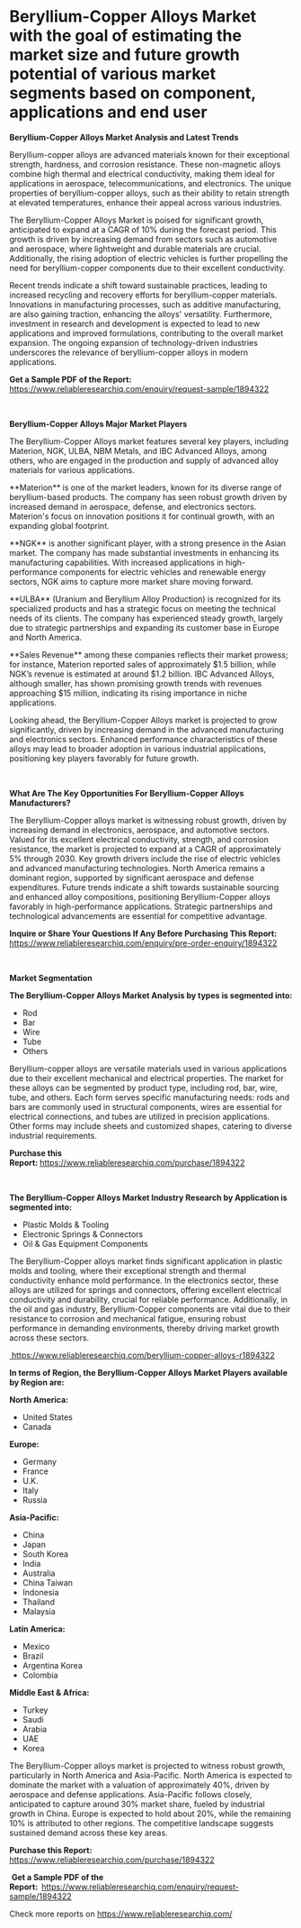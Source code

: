 <p><h1>Beryllium-Copper Alloys Market with the goal of estimating the market size and future growth potential of various market segments based on component, applications and end user</h1></p><p><strong>Beryllium-Copper Alloys Market Analysis and Latest Trends</strong></p>
<p><p>Beryllium-copper alloys are advanced materials known for their exceptional strength, hardness, and corrosion resistance. These non-magnetic alloys combine high thermal and electrical conductivity, making them ideal for applications in aerospace, telecommunications, and electronics. The unique properties of beryllium-copper alloys, such as their ability to retain strength at elevated temperatures, enhance their appeal across various industries.</p><p>The Beryllium-Copper Alloys Market is poised for significant growth, anticipated to expand at a CAGR of 10% during the forecast period. This growth is driven by increasing demand from sectors such as automotive and aerospace, where lightweight and durable materials are crucial. Additionally, the rising adoption of electric vehicles is further propelling the need for beryllium-copper components due to their excellent conductivity.</p><p>Recent trends indicate a shift toward sustainable practices, leading to increased recycling and recovery efforts for beryllium-copper materials. Innovations in manufacturing processes, such as additive manufacturing, are also gaining traction, enhancing the alloys' versatility. Furthermore, investment in research and development is expected to lead to new applications and improved formulations, contributing to the overall market expansion. The ongoing expansion of technology-driven industries underscores the relevance of beryllium-copper alloys in modern applications.</p></p>
<p><strong>Get a Sample PDF of the Report:&nbsp;</strong> <a href="https://www.reliableresearchiq.com/enquiry/request-sample/1894322?utm_campaign=103&utm_medium=2&utm_source=Github&utm_content=ia&utm_term=14012025&utm_id=beryllium-copper-alloys">https://www.reliableresearchiq.com/enquiry/request-sample/1894322</a></p>
<p>&nbsp;</p>
<p><strong>Beryllium-Copper Alloys Major Market Players</strong></p>
<p><p>The Beryllium-Copper Alloys market features several key players, including Materion, NGK, ULBA, NBM Metals, and IBC Advanced Alloys, among others, who are engaged in the production and supply of advanced alloy materials for various applications.</p><p>**Materion** is one of the market leaders, known for its diverse range of beryllium-based products. The company has seen robust growth driven by increased demand in aerospace, defense, and electronics sectors. Materion's focus on innovation positions it for continual growth, with an expanding global footprint.</p><p>**NGK** is another significant player, with a strong presence in the Asian market. The company has made substantial investments in enhancing its manufacturing capabilities. With increased applications in high-performance components for electric vehicles and renewable energy sectors, NGK aims to capture more market share moving forward.</p><p>**ULBA** (Uranium and Beryllium Alloy Production) is recognized for its specialized products and has a strategic focus on meeting the technical needs of its clients. The company has experienced steady growth, largely due to strategic partnerships and expanding its customer base in Europe and North America.</p><p>**Sales Revenue** among these companies reflects their market prowess; for instance, Materion reported sales of approximately $1.5 billion, while NGK’s revenue is estimated at around $1.2 billion. IBC Advanced Alloys, although smaller, has shown promising growth trends with revenues approaching $15 million, indicating its rising importance in niche applications.</p><p>Looking ahead, the Beryllium-Copper Alloys market is projected to grow significantly, driven by increasing demand in the advanced manufacturing and electronics sectors. Enhanced performance characteristics of these alloys may lead to broader adoption in various industrial applications, positioning key players favorably for future growth.</p></p>
<p>&nbsp;</p>
<p><strong>What Are The Key Opportunities For Beryllium-Copper Alloys Manufacturers?</strong></p>
<p><p>The Beryllium-Copper alloys market is witnessing robust growth, driven by increasing demand in electronics, aerospace, and automotive sectors. Valued for its excellent electrical conductivity, strength, and corrosion resistance, the market is projected to expand at a CAGR of approximately 5% through 2030. Key growth drivers include the rise of electric vehicles and advanced manufacturing technologies. North America remains a dominant region, supported by significant aerospace and defense expenditures. Future trends indicate a shift towards sustainable sourcing and enhanced alloy compositions, positioning Beryllium-Copper alloys favorably in high-performance applications. Strategic partnerships and technological advancements are essential for competitive advantage.</p></p>
<p><strong>Inquire or Share Your Questions If Any Before Purchasing This Report:</strong> <a href="https://www.reliableresearchiq.com/enquiry/pre-order-enquiry/1894322?utm_campaign=103&utm_medium=2&utm_source=Github&utm_content=ia&utm_term=14012025&utm_id=beryllium-copper-alloys">https://www.reliableresearchiq.com/enquiry/pre-order-enquiry/1894322</a></p>
<p>&nbsp;</p>
<p><strong>Market Segmentation</strong></p>
<p><strong>The Beryllium-Copper Alloys Market Analysis by types is segmented into:</strong></p>
<p><ul><li>Rod</li><li>Bar</li><li>Wire</li><li>Tube</li><li>Others</li></ul></p>
<p><p>Beryllium-copper alloys are versatile materials used in various applications due to their excellent mechanical and electrical properties. The market for these alloys can be segmented by product type, including rod, bar, wire, tube, and others. Each form serves specific manufacturing needs: rods and bars are commonly used in structural components, wires are essential for electrical connections, and tubes are utilized in precision applications. Other forms may include sheets and customized shapes, catering to diverse industrial requirements.</p></p>
<p><strong>Purchase this Report:&nbsp;</strong><a href="https://www.reliableresearchiq.com/purchase/1894322?utm_campaign=103&utm_medium=2&utm_source=Github&utm_content=ia&utm_term=14012025&utm_id=beryllium-copper-alloys">https://www.reliableresearchiq.com/purchase/1894322</a></p>
<p>&nbsp;</p>
<p><strong>The Beryllium-Copper Alloys Market Industry Research by Application is segmented into:</strong></p>
<p><ul><li>Plastic Molds & Tooling</li><li>Electronic Springs & Connectors</li><li>Oil & Gas Equipment Components</li></ul></p>
<p><p>The Beryllium-Copper alloys market finds significant application in plastic molds and tooling, where their exceptional strength and thermal conductivity enhance mold performance. In the electronics sector, these alloys are utilized for springs and connectors, offering excellent electrical conductivity and durability, crucial for reliable performance. Additionally, in the oil and gas industry, Beryllium-Copper components are vital due to their resistance to corrosion and mechanical fatigue, ensuring robust performance in demanding environments, thereby driving market growth across these sectors.</p></p>
<p><a href="https://www.reliableresearchiq.com/beryllium-copper-alloys-r1894322?utm_campaign=103&utm_medium=2&utm_source=Github&utm_content=ia&utm_term=14012025&utm_id=beryllium-copper-alloys">&nbsp;https://www.reliableresearchiq.com/beryllium-copper-alloys-r1894322</a></p>
<p><strong>In terms of Region, the Beryllium-Copper Alloys Market Players available by Region are:</strong></p>
<p>
    <p> <strong> North America: </strong>
        <ul>
            <li>United States</li>
            <li>Canada</li>
        </ul>
        </p> 
    <p> <strong> Europe: </strong>
        <ul>
            <li>Germany</li>
            <li>France</li>
            <li>U.K.</li>
            <li>Italy</li>
            <li>Russia</li>
        </ul>
        </p> 
    <p> <strong> Asia-Pacific: </strong>
        <ul>
            <li>China</li>
            <li>Japan</li>
            <li>South Korea</li>
            <li>India</li>
            <li>Australia</li>
            <li>China Taiwan</li>
            <li>Indonesia</li>
            <li>Thailand</li>
            <li>Malaysia</li>
        </ul>
        </p> 
    <p> <strong> Latin America: </strong>
        <ul>
            <li>Mexico</li>
            <li>Brazil</li>
            <li>Argentina Korea</li>
            <li>Colombia</li>
        </ul>
        </p> 
    <p> <strong> Middle East & Africa: </strong>
        <ul>
            <li>Turkey</li>
            <li>Saudi</li>
            <li>Arabia</li>
            <li>UAE</li>
            <li>Korea</li>
        </ul>
    </p>
    </p>
<p><p>The Beryllium-Copper alloys market is projected to witness robust growth, particularly in North America and Asia-Pacific. North America is expected to dominate the market with a valuation of approximately 40%, driven by aerospace and defense applications. Asia-Pacific follows closely, anticipated to capture around 30% market share, fueled by industrial growth in China. Europe is expected to hold about 20%, while the remaining 10% is attributed to other regions. The competitive landscape suggests sustained demand across these key areas.</p></p>
<p><strong>Purchase this Report: </strong><a href="https://www.reliableresearchiq.com/purchase/1894322?utm_campaign=103&utm_medium=2&utm_source=Github&utm_content=ia&utm_term=14012025&utm_id=beryllium-copper-alloys">https://www.reliableresearchiq.com/purchase/1894322</a></p>
<p>&nbsp;<strong>Get a Sample PDF of the Report:&nbsp;&nbsp;</strong><a href="https://www.reliableresearchiq.com/enquiry/request-sample/1894322?utm_campaign=103&utm_medium=2&utm_source=Github&utm_content=ia&utm_term=14012025&utm_id=beryllium-copper-alloys">https://www.reliableresearchiq.com/enquiry/request-sample/1894322</a></p>
<p><strong></strong></p>
<p>Check more reports on <a href="https://www.reliableresearchiq.com/?utm_campaign=103&utm_medium=2&utm_source=Github&utm_content=ia&utm_term=14012025&utm_id=beryllium-copper-alloys">https://www.reliableresearchiq.com/</a></p>